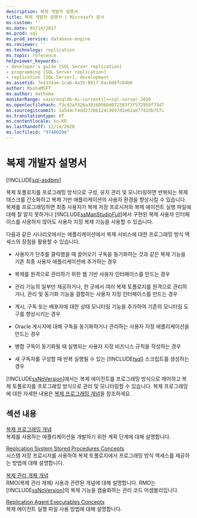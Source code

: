 ```yaml
---
description: 복제 개발자 설명서
title: 복제 개발자 설명서 | Microsoft 문서
ms.custom: ''
ms.date: 03/14/2017
ms.prod: sql
ms.prod_service: database-engine
ms.reviewer: ''
ms.technology: replication
ms.topic: reference
helpviewer_keywords:
- developer's guide [SQL Server replication]
- programming [SQL Server replication]
- replication [SQL Server], development
ms.assetid: 7ee134ae-1cab-4a35-8017-8ac6d8fc64b6
author: MashaMSFT
ms.author: mathoma
monikerRange: =azuresqldb-mi-current||>=sql-server-2016
ms.openlocfilehash: f3cd2af326a38168860d072303f3f572959f73d7
ms.sourcegitcommit: 1a544cf4dd2720b124c3697d1e62ae7741db757c
ms.translationtype: HT
ms.contentlocale: ko-KR
ms.lasthandoff: 12/14/2020
ms.locfileid: "97460296"
---
```

# <a name="replication-developer-documentation"></a>복제 개발자 설명서
[!INCLUDE[sql-asdbmi](../../../includes/applies-to-version/sql-asdbmi.md)]

  복제 토폴로지를 프로그래밍 방식으로 구성, 유지 관리 및 모니터링하면 반복되는 복제 태스크를 간소화하고 복제 기반 애플리케이션의 사용자 환경을 향상시킬 수 있습니다. 복제를 프로그래밍하면 최종 사용자가 복제 저장 프로시저와 복제 에이전트 실행 파일에 대해 잘 알지 못하거나 [!INCLUDE[ssManStudioFull](../../../includes/ssmanstudiofull-md.md)]에서 구현된 복제 사용자 인터페이스를 사용하지 않아도 사용자 지정 복제 기능을 사용할 수 있습니다.  
  
 다음과 같은 시나리오에서는 애플리케이션에서 복제 서비스에 대한 프로그래밍 방식 액세스의 장점을 활용할 수 있습니다.  
  
-   사용자가 단추를 클릭했을 때 끌어오기 구독을 동기화하는 것과 같은 복제 기능을 기존 최종 사용자 애플리케이션에 추가하는 경우  
  
-   복제를 원격으로 관리하기 위한 웹 기반 사용자 인터페이스를 만드는 경우  
  
-   관리 기능의 일부만 제공하거나, 한 곳에서 여러 복제 토폴로지를 원격으로 관리하거나, 관리 및 동기화 기능을 결합하는 사용자 지정 인터페이스를 만드는 경우  
  
-   게시, 구독 또는 배포자에 대한 상태 모니터링 기능을 추가하여 기존의 모니터링 도구를 향상시키는 경우  
  
-   Oracle 게시자에 대해 구독을 동기화하거나 관리하는 사용자 지정 애플리케이션을 만드는 경우  
  
-   병합 구독이 동기화될 때 실행되는 사용자 지정 비즈니스 규칙을 작성하는 경우  
  
-   새 구독자를 구성할 때 반복 실행될 수 있는 [!INCLUDE[tsql](../../../includes/tsql-md.md)] 스크립트를 생성하는 경우  
  
 [!INCLUDE[ssNoVersion](../../../includes/ssnoversion-md.md)]에서는 복제 에이전트를 프로그래밍 방식으로 제어하고 복제 토폴로지를 프로그래밍 방식으로 관리 및 모니터링할 수 있습니다. 복제 프로그래밍에 대한 자세한 내용은 [복제 프로그래밍 개념](../../../relational-databases/replication/concepts/replication-programming-concepts.md)을 참조하세요.  
  
## <a name="in-this-section"></a>섹션 내용  
 [복제 프로그래밍 개념](../../../relational-databases/replication/concepts/replication-programming-concepts.md)  
 복제를 사용하는 애플리케이션을 개발하기 위한 계획 단계에 대해 설명합니다.  
  
 [Replication System Stored Procedures Concepts](../../../relational-databases/replication/concepts/replication-system-stored-procedures-concepts.md)  
 시스템 저장 프로시저를 사용하여 복제 토폴로지에서 프로그래밍 방식 액세스를 제공하는 방법에 대해 설명합니다.  
  
 [복제 관리 개체 개념](../../../relational-databases/replication/concepts/replication-management-objects-concepts.md)  
 RMO(복제 관리 개체) 사용과 관련된 개념에 대해 설명합니다. RMO는 [!INCLUDE[ssNoVersion](../../../includes/ssnoversion-md.md)]의 복제 기능을 캡슐화하는 관리 코드 어셈블리입니다.  
  
 [Replication Agent Executables Concepts](../../../relational-databases/replication/concepts/replication-agent-executables-concepts.md)  
 복제 에이전트 실행 파일 사용 방법에 대해 설명합니다.  
  
  
  
